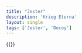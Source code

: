 ```yaml
---
title: "Jester"
description: 'Krieg Eterna'
layout: single
tags: ['Jester', 'Decoy']
---
```

{{<card-detail-page title="Jester" artwork="Stańczyk by Jan Matejko (1862)" />}}